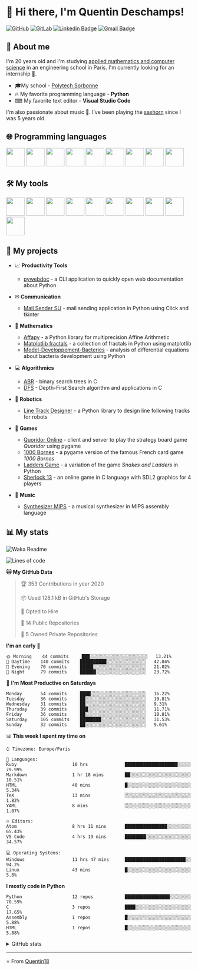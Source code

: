 # 👋 Hi there, I'm Quentin Deschamps!

[![GitHub](https://img.shields.io/badge/-GitHub-181717?style=flat-square&logo=github&link=https://github.com/Quentin18/)](https://github.com/Quentin18/)
[![GitLab](https://img.shields.io/badge/-GitLab-FCA121?style=flat-square&logo=gitlab&link=https://gitlab.lip6.fr/deschampsq/)](https://gitlab.lip6.fr/deschampsq/)
[![Linkedin Badge](https://img.shields.io/badge/-LinkedIn-blue?style=flat-square&logo=Linkedin&logoColor=white&link=https://www.linkedin.com/in/quentin-deschamps18/)](https://www.linkedin.com/in/quentin-deschamps18/) 
[![Gmail Badge](https://img.shields.io/badge/-Gmail-c14438?style=flat-square&logo=Gmail&logoColor=white&link=mailto:quentindeschamps18@gmail.com)](mailto:quentindeschamps18@gmail.com)


## 🧐 About me
I'm 20 years old and I'm studying [applied mathematics and computer science](https://www.polytech.sorbonne-universite.fr/formations/mathematiques-appliques-et-informatique) in an engineering school in Paris. I'm currently looking for an internship 🔎.

- 🎓My school - [Polytech Sorbonne](https://www.polytech.sorbonne-universite.fr)
- 🔥 My favorite programming language - **Python**
- ⌨ My favorite text editor - **Visual Studio Code**

I'm also passionate about music 🎵. I’ve been playing the [saxhorn](https://en.wikipedia.org/wiki/Saxhorn) since I was 5 years old.

## 🌐 Programming languages
<code><img height="50" src="https://cdn.worldvectorlogo.com/logos/python-5.svg"></code>
<code><img height="50" src="https://cdn.worldvectorlogo.com/logos/c-2975.svg"></code>
<code><img height="50" src="https://cdn.worldvectorlogo.com/logos/c.svg"></code>
<code><img height="50" src="https://cdn.worldvectorlogo.com/logos/latex.svg"></code>
<code><img height="50" src="https://upload.wikimedia.org/wikipedia/commons/2/21/Matlab_Logo.png"></code>
<code><img height="50" src="https://cdn.worldvectorlogo.com/logos/r-lang.svg"></code>
<code><img height="50" src="https://upload.wikimedia.org/wikipedia/commons/b/b6/Fortran.png"></code>
<code><img height="50" src="https://cdn.svgporn.com/logos/html-5.svg"></code>
<code><img height="50" src="https://cdn.svgporn.com/logos/css-3.svg"></code>

## 🛠️ My tools
<code><img height="50" src="https://cdn.svgporn.com/logos/visual-studio-code.svg"></code>
<code><img height="50" src="https://cdn.worldvectorlogo.com/logos/atom-4.svg"></code>
<code><img height="50" src="https://cdn.svgporn.com/logos/git-icon.svg"></code>
<code><img height="50" src="https://cdn.worldvectorlogo.com/logos/github-1.svg"></code>
<code><img height="50" src="https://cdn.worldvectorlogo.com/logos/gitlab.svg"></code>
<code><img height="50" src="https://pypi.org/static/images/twitter.90915068.jpg"></code>
<code><img height="50" src="https://cdn.worldvectorlogo.com/logos/travis-ci.svg"></code>
<code><img height="50" src="https://cdn.overleaf.com/img/ol-brand/overleaf_og_logo.png"></code>
<code><img height="50" src="https://cdn.worldvectorlogo.com/logos/ubuntu-4.svg"></code>
<code><img height="50" src="https://pbs.twimg.com/profile_images/525686734760067072/OhsWgbsr.png"></code>

## 🚀 My projects
- 📈 **Productivity Tools**

    * [pywebdoc](https://github.com/Quentin18/pywebdoc) - a CLI application to quickly open web documentation about Python

- ✉ **Communication**

    * [Mail Sender SU](https://github.com/Quentin18/Mail-Sender-Sorbonne-Universite) - mail sending application in Python using Click and tkinter

- 🔢 **Mathematics**

    * [Affapy](https://gitlab.lip6.fr/hilaire/affapy) - a Python library for multiprecision Affine Arithmetic
    * [Matplotlib fractals](https://github.com/Quentin18/Matplotlib-fractals) - a collection of fractals in Python using matplotlib
    * [Model-Developpement-Bacteries](https://github.com/Quentin18/Model-Developpement-Bacteries) - analysis of differential equations about bacteria development using Python

- 💻 **Algorithmics**

    * [ABR](https://github.com/Quentin18/ABR) - binary search trees in C
    * [DFS](https://github.com/Quentin18/DFS) - Depth-First Search algorithm and applications in C

- 🤖 **Robotics**

    * [Line Track Designer](https://github.com/Quentin18/Line-Track-Designer) - a Python library to design line following tracks for robots

- 🎲 **Games**

    * [Quoridor Online](https://github.com/Quentin18/Quoridor-Online) - client and server to play the strategy board game *Quoridor* using pygame
    * [1000 Bornes](https://github.com/Quentin18/1000-Bornes) - a pygame version of the famous French card game *1000 Bornes*
    * [Ladders Game](https://github.com/Quentin18/Ladders-Game) - a variation of the game *Snakes and Ladders* in Python
    * [Sherlock 13](https://github.com/Quentin18/Sherlock13) - an online game in C language with SDL2 graphics for 4 players

- 🎹 **Music**

    * [Synthesizer MIPS](https://github.com/Quentin18/Synthesizer-MIPS) - a musical synthesizer in MIPS assembly language

## 📊 My stats
![Waka Readme](https://github.com/Quentin18/Quentin18/workflows/Waka%20Readme/badge.svg)

<!--START_SECTION:waka-->
![Lines of code](https://img.shields.io/badge/From%20Hello%20World%20I've%20written-295873%20Lines%20of%20code-blue)

**🐱 My GitHub Data** 

> 🏆 353 Contributions in year 2020
 > 
> 📦 Used 128.1 kB in GitHub's Storage 
 > 
> 💼 Opted to Hire
 > 
> 📜 14 Public Repositories 
 > 
> 🔑 5 Owned Private Repositories 

**I'm an early 🐤** 

```text
🌞 Morning    44 commits     ███░░░░░░░░░░░░░░░░░░░░░░   13.21% 
🌆 Daytime    140 commits    ██████████░░░░░░░░░░░░░░░   42.04% 
🌃 Evening    70 commits     █████░░░░░░░░░░░░░░░░░░░░   21.02% 
🌙 Night      79 commits     ██████░░░░░░░░░░░░░░░░░░░   23.72%

```
📅 **I'm Most Productive on Saturdays** 

```text
Monday       54 commits     ████░░░░░░░░░░░░░░░░░░░░░   16.22% 
Tuesday      36 commits     ██░░░░░░░░░░░░░░░░░░░░░░░   10.81% 
Wednesday    31 commits     ██░░░░░░░░░░░░░░░░░░░░░░░   9.31% 
Thursday     39 commits     ███░░░░░░░░░░░░░░░░░░░░░░   11.71% 
Friday       36 commits     ██░░░░░░░░░░░░░░░░░░░░░░░   10.81% 
Saturday     105 commits    ████████░░░░░░░░░░░░░░░░░   31.53% 
Sunday       32 commits     ██░░░░░░░░░░░░░░░░░░░░░░░   9.61%

```


📊 **This week I spent my time on** 

```text
⌚︎ Timezone: Europe/Paris

💬 Languages: 
Ruby                     10 hrs              ████████████████████░░░░░   79.99% 
Markdown                 1 hr 18 mins        ██░░░░░░░░░░░░░░░░░░░░░░░   10.51% 
HTML                     40 mins             █░░░░░░░░░░░░░░░░░░░░░░░░   5.34% 
TeX                      13 mins             ░░░░░░░░░░░░░░░░░░░░░░░░░   1.82% 
YAML                     8 mins              ░░░░░░░░░░░░░░░░░░░░░░░░░   1.07%

🔥 Editors: 
Atom                     8 hrs 11 mins       ████████████████░░░░░░░░░   65.43% 
VS Code                  4 hrs 19 mins       ████████░░░░░░░░░░░░░░░░░   34.57%

💻 Operating Systems: 
Windows                  11 hrs 47 mins      ███████████████████████░░   94.2% 
Linux                    43 mins             █░░░░░░░░░░░░░░░░░░░░░░░░   5.8%

```

**I mostly code in Python** 

```text
Python                   12 repos            █████████████████░░░░░░░░   70.59% 
C                        3 repos             ████░░░░░░░░░░░░░░░░░░░░░   17.65% 
Assembly                 1 repos             █░░░░░░░░░░░░░░░░░░░░░░░░   5.88% 
HTML                     1 repos             █░░░░░░░░░░░░░░░░░░░░░░░░   5.88%

```



<!--END_SECTION:waka-->

<details>
<summary>GitHub stats</summary>
  <p align = "center">
    <img src="https://github-readme-stats.vercel.app/api?username=Quentin18&hide=prs,issues,contribs&include_all_commits=true&show_icons=true&theme=radical" alt="Quentin18's github stats" />
    <img src="https://github-readme-stats.vercel.app/api/top-langs/?username=Quentin18&layout=compact&theme=radical" />
  </p>
</details>

---
⭐️ From [Quentin18](https://github.com/Quentin18)
